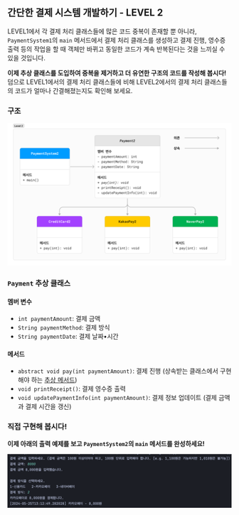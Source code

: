 ## 간단한 결제 시스템 개발하기 - LEVEL 2

LEVEL1에서 각 결제 처리 클래스들에 많은 코드 중복이 존재할 뿐 아니라, `PaymentSystem1`의 `main` 메서드에서 결제 처리 클래스를 생성하고 결제 진행,
영수증 출력 등의 작업을 할 때 객체만 바뀌고 동일한 코드가 계속 반복된다는 것을 느끼실 수 있을 것입니다.

**이제 추상 클래스를 도입하여 중복을 제거하고 더 유연한 구조의 코드를 작성해 봅시다!**   
덤으로 LEVEL1에서의 결제 처리 클래스들에 비해 LEVEL2에서의 결제 처리 클래스들의 코드가 얼마나 간결해졌는지도 확인해 보세요.

### 구조

![level2-classes.png](../resources/level2-classes.png)

### `Payment` 추상 클래스

#### 멤버 변수

- `int paymentAmount`: 결제 금액
- `String paymentMethod`: 결제 방식
- `String paymentDate`: 결제 날짜•시간

#### 메서드

- `abstract void pay(int paymentAmount)`: 결제 진행 (상속받는 클래스에서 구현해야 하는 <u>추상 메서드</u>)
- `void printReceipt()`: 결제 영수증 출력
- `void updatePaymentInfo(int paymentAmount)`: 결제 정보 업데이트 (결제 금액과 결제 시간을 갱신)

### 직접 구현해 봅시다!

**이제 아래의 출력 예제를 보고 `PaymentSystem2`의 `main` 메서드를 완성하세요!**

![level1-result.png](../resources/level1-result.png)
